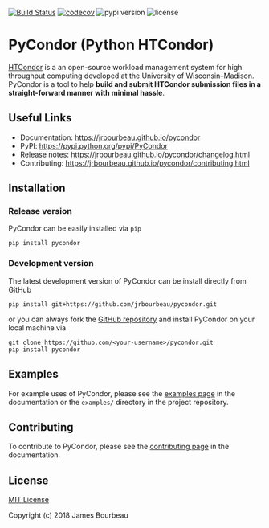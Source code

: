 [![Build Status](https://travis-ci.org/jrbourbeau/pycondor.svg?branch=master)](https://travis-ci.org/jrbourbeau/pycondor)
[![codecov](https://codecov.io/gh/jrbourbeau/pycondor/branch/master/graph/badge.svg)](https://codecov.io/gh/jrbourbeau/pycondor)
![pypi version](https://img.shields.io/pypi/v/pycondor.svg 'pypi version')
![license](https://img.shields.io/pypi/l/pycondor.svg 'license')

# PyCondor (Python HTCondor)

[HTCondor](https://research.cs.wisc.edu/htcondor/) is a an open-source workload management system for high throughput computing developed at the University of Wisconsin–Madison. PyCondor is a tool to help **build and submit HTCondor submission files in a straight-forward manner with minimal hassle**.


## Useful Links

* Documentation: https://jrbourbeau.github.io/pycondor
* PyPI: https://pypi.python.org/pypi/PyCondor
* Release notes: https://jrbourbeau.github.io/pycondor/changelog.html
* Contributing: https://jrbourbeau.github.io/pycondor/contributing.html


## Installation

### Release version

PyCondor can be easily installed via `pip`

```
pip install pycondor
```

### Development version

The latest development version of PyCondor can be install directly from GitHub

```
pip install git+https://github.com/jrbourbeau/pycondor.git
```

or you can always fork the [GitHub repository](https://github.com/jrbourbeau/pycondor) and install PyCondor on your local machine via

```
git clone https://github.com/<your-username>/pycondor.git
pip install pycondor
```


## Examples

For example uses of PyCondor, please see the [examples page](https://jrbourbeau.github.io/pycondor/examples.html) in the documentation or the `examples/` directory in the project repository.


## Contributing

To contribute to PyCondor, please see the [contributing page](https://jrbourbeau.github.io/pycondor/contributing.html) in the documentation.


## License

[MIT License](LICENSE)

Copyright (c) 2018 James Bourbeau
